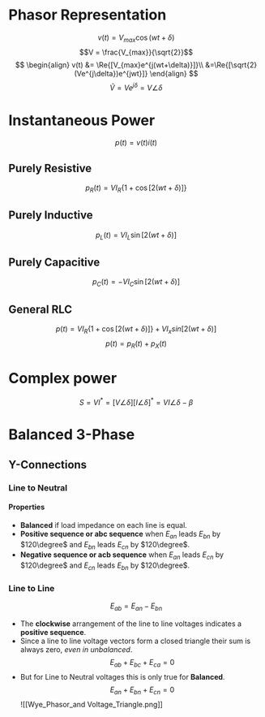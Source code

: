 # Phasor Representation
$$v(t) = V_{max}\cos(wt+\delta)$$
$$V = \frac{V_{max}}{\sqrt{2}}$$
$$
\begin{align}
v(t) &= \Re{[V_{max}e^{j(wt+\delta)}]}\\
&=\Re{[\sqrt{2}(Ve^{j\delta})e^{jwt}]}
\end{align}
$$
$$\tilde{V} = Ve^{j\delta}= V\angle \delta$$
# Instantaneous Power
$$p(t) = v(t)i(t)$$
## Purely Resistive 
$$p_{R}(t)=VI_{R}\{1+\cos[2(wt+\delta)]\}$$
## Purely Inductive
$$p_{L}(t)=VI_{L}\sin[2(wt+\delta)]$$
## Purely Capacitive
$$p_{C}(t)=-VI_{C}\sin[2(wt+\delta)]$$
## General RLC
$$p(t)=VI_{R}\{1+\cos[2(wt+\delta)]\} + VI_{x}sin[2(wt+\delta)]$$
$$p(t) = p_{R}(t) +p_{X}(t)$$
# Complex power
$$S = VI^{*}= [V\angle \delta][I\angle \delta]^{*} = VI\angle \delta - \beta$$

# Balanced 3-Phase
## Y-Connections
### Line to Neutral
#### Properties
- **Balanced** if load impedance on each line is equal.
- **Positive sequence or abc sequence** when $E_{an}$ leads $E_{bn}$ by $120\degree$ and $E_{bn}$ leads $E_{cn}$ by $120\degree$. 
- **Negative sequence or acb sequence** when $E_{an}$ leads $E_{cn}$ by $120\degree$ and $E_{cn}$ leads $E_{bn}$ by $120\degree$.
### Line to Line
$$E_{ab}= E_{an}- E_{bn}$$
- The **clockwise** arrangement of the line to line voltages indicates a **positive sequence**.
- Since a line to line voltage vectors form a closed triangle their sum is always zero, *even in unbalanced*. $$E_{ab} + E_{bc} + E_{ca} = 0$$
- But for Line to Neutral voltages this is only true for **Balanced**. $$E_{an} + E_{bn} + E_{cn} = 0$$
![[Wye_Phasor_and Voltage_Triangle.png]]
